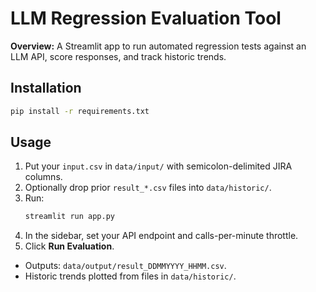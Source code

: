 # LLM Regression Evaluation Tool

**Overview:**
A Streamlit app to run automated regression tests against an LLM API, score responses, and track historic trends.

## Installation

```bash
pip install -r requirements.txt
```

## Usage

1. Put your `input.csv` in `data/input/` with semicolon-delimited JIRA columns.
2. Optionally drop prior `result_*.csv` files into `data/historic/`.
3. Run:
   ```bash
   streamlit run app.py
   ```
4. In the sidebar, set your API endpoint and calls-per-minute throttle.
5. Click **Run Evaluation**.

- Outputs: `data/output/result_DDMMYYYY_HHMM.csv`.
- Historic trends plotted from files in `data/historic/`.
